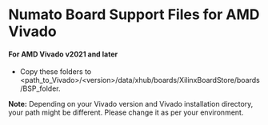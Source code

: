 # Numato Board Support Files for AMD Vivado

 
#### For AMD Vivado v2021 and later
* Copy these folders to <path_to_Vivado>/\<version>/data/xhub/boards/XilinxBoardStore/boards/BSP_folder.  


**Note:** Depending on your Vivado version and Vivado installation directory, your path might be different. Please change it as per your environment.
